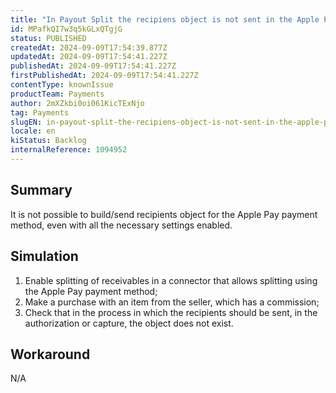 ```yaml
---
title: "In Payout Split the recipiens object is not sent in the Apple Pay payment method"
id: MPafkQI7w3q5kGLxQTgjG
status: PUBLISHED
createdAt: 2024-09-09T17:54:39.877Z
updatedAt: 2024-09-09T17:54:41.227Z
publishedAt: 2024-09-09T17:54:41.227Z
firstPublishedAt: 2024-09-09T17:54:41.227Z
contentType: knownIssue
productTeam: Payments
author: 2mXZkbi0oi061KicTExNjo
tag: Payments
slugEN: in-payout-split-the-recipiens-object-is-not-sent-in-the-apple-pay-payment-method
locale: en
kiStatus: Backlog
internalReference: 1094952
---
```


## Summary


It is not possible to build/send recipients object for the Apple Pay payment method, even with all the necessary settings enabled.


##

## Simulation



1. Enable splitting of receivables in a connector that allows splitting using the Apple Pay payment method;
2. Make a purchase with an item from the seller, which has a commission;
3. Check that in the process in which the recipients should be sent, in the authorization or capture, the object does not exist.


##

## Workaround


N/A





